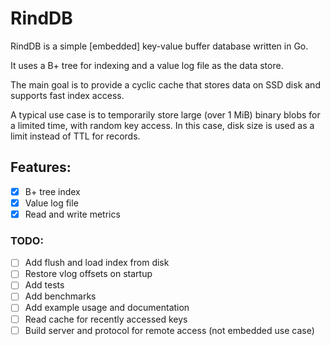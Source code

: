 # RindDB

RindDB is a simple [embedded] key-value buffer database written in Go.

It uses a B+ tree for indexing and a value log file as the data store.

The main goal is to provide a cyclic cache that stores data on SSD disk and supports fast index access.

A typical use case is to temporarily store large (over 1 MiB) binary blobs for a limited time, with random key access.
In this case, disk size is used as a limit instead of TTL for records.

## Features:

- [x] B+ tree index
- [x] Value log file
- [x] Read and write metrics

### TODO:

- [ ] Add flush and load index from disk
- [ ] Restore vlog offsets on startup
- [ ] Add tests
- [ ] Add benchmarks
- [ ] Add example usage and documentation
- [ ] Read cache for recently accessed keys
- [ ] Build server and protocol for remote access (not embedded use case)
